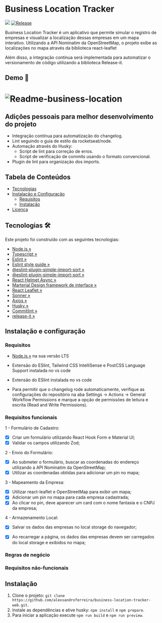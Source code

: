 
#  Business Location Tracker 
![](https://github.com/alexsandroferreira/business-location-tracker-web/workflows/CHANGELOG%20Generator/badge.svg)
[![Release](https://img.shields.io/github/v/release/alexsandroferreira/business-location-tracker-web?color=lgreen)](https://github.com/alexsandroferreira/business-location-tracker-web/releases)

Business Location Tracker é um aplicativo que permite simular o registro de empresas e visualizar a localização dessas empresas em um mapa interativo. Utilizando a API Nominatim da OpenStreetMap, o projeto exibe as localizações no mapa através da biblioteca react-leaflet 

Além disso, a integração contínua será implementada para automatizar o versionamento de código utilizando a biblioteca Release-it.

## Demo 📸

<h1 aling="center">
  <img alt="Readme-business-location" src="/public/img/demo-2.gif">
</h1>

## Adições pessoais para melhor desenvolvimento do projeto

- Integração contínua para automatização do changelog.
- Lint seguindo o guia de estilo da rocketseat/node.
- Automação através do Husky:
    - Script de lint para correção de erros.
    - Script de verificação de commits usando o formato convencional.
- Plugin de lint para organização dos imports.


## Tabela de Conteúdos

- [Tecnologias](#tecnologias)
- [Instalação e Configuração](#instala%C3%A7%C3%A3o-e-configura%C3%A7%C3%A3o)
  - [Requisitos](#requisitos)
  - [Instalação](#instala%C3%A7%C3%A3o)
- [Licença](#licen%C3%A7a)

## Tecnologias 🛠️

Este projeto foi construído com as seguintes tecnologias:

- [Node.js »](https://nodejs.org)
- [Typescript »](https://www.typescriptlang.org)
- [Eslint »](https://eslint.org/docs/latest/)
- [Eslint style guide »](https://github.com/Rocketseat/eslint-config-rocketseat)
- [@eslint-plugin-simple-import-sort »](https://github.com/lydell/eslint-plugin-simple-import-sort)
- [@eslint-plugin-simple-import-sort »](https://github.com/lydell/eslint-plugin-simple-import-sort)
- [React Helmet Async »](https://github.com/staylor/react-helmet-async/)
- [Marterial Design framework de interface »](https://mui.com/material-ui/)
- [React Leaflet »](https://react-leaflet.js.org/)
- [Sonner »](https://sonner.emilkowal.ski/)
- [Axios »](https://axios-http.com/ptbr/docs/intro)
- [Husky »](https://typicode.github.io/husky/)
- [Commitlint »](https://commitlint.js.org/)
- [release-it »](https://github.com/release-it/release-it)

## Instalação e configuração

### Requisitos

- [Node.js »](https://nodejs.org/en/download) na sua versão LTS
- Extensão do ESlint, Tailwind CSS IntelliSense e PostCSS Language Support instalada no vs code

- Extensão do ESlint instalada no vs code

- Para permitir que o changelog rode automaticamente, verifique as configurações do repositório na aba Settings -> Actions -> General Workflow Permissions e marque a opção de permissões de leitura e escrita (Read and Write Permissions).

### Requisitos funcionais
1 - Formulário de Cadastro:
- [x] Criar um formulário utilizando React Hook Form e Material UI;
- [x] Validar os campos utilizando Zod;

2 - Envio do Formulário:
- [x] Ao submeter o formulário, buscar as coordenadas do endereço utilizando a API Nominatim da OpenStreetMap;
- [x] Utilizar as coordenadas obtidas para adicionar um pin no mapa;

3 - Mapeamento da Empresa:
- [x] Utilizar react-leaflet e OpenStreetMap para exibir um mapa;
- [x] Adicionar um pin no mapa para cada empresa cadastrada;
- [x] Ao clicar no pin, deve aparecer um card com o nome fantasia e o CNPJ da empresa;

4 - Armazenamento Local:
- [x] Salvar os dados das empresas no local storage do navegador;
- [x] Ao recarregar a página, os dados das empresas devem ser carregados do local storage
e exibidos no mapa;


### Regras de negócio



### Requisitos não-funcionais


## Instalação

1. Clone o projeto: `git clone https://github.com/alexsandroferreira/business-location-tracker-web.git`.
2. Instale as dependências e ative husky: `npm install` e `npm prepare`.
3. Para iniciar a aplicação execute `npm run build` e `npm run preview`.